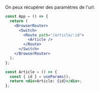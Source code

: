On peux récupérer des paramètres de l'url:

```jsx
const App = () => {
  return (
    <BrowserRouter>
      <Switch>
        <Route path="/article/:id">
          <Article />
        </Route>
      </Switch>
    </BrowserRouter>
  );
};
```

```jsx
const Article = () => {
  const { id } = useParams();
  return <div>Article: {id}</div>;
};
```
